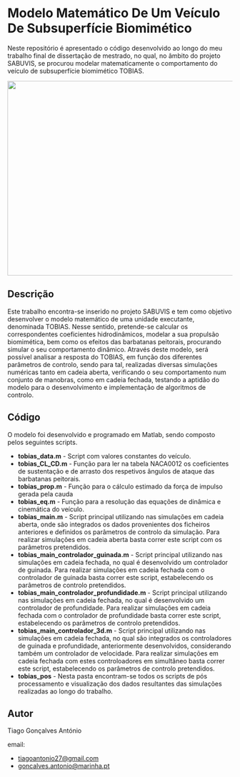 # Modelo Matemático De Um Veículo De Subsuperfície Biomimético

Neste repositório é apresentado o código desenvolvido ao longo do meu trabalho final de dissertação de mestrado, no qual, no âmbito do projeto SABUVIS, se procurou modelar matematicamente o comportamento do veículo de subsuperfície biomimético TOBIAS.

<p align="center">
  <img src="https://user-images.githubusercontent.com/110428731/185928316-b9b63c95-5a4e-4874-9855-e27401cb4121.png" width="774" height="436">
</p>

## Descrição
Este trabalho encontra-se inserido no projeto SABUVIS e tem como objetivo desenvolver o modelo matemático de uma unidade executante, denominada TOBIAS. Nesse sentido, pretende-se calcular os correspondentes coeficientes hidrodinâmicos, modelar a sua propulsão biomimética, bem como os efeitos das barbatanas peitorais, procurando simular o seu comportamento dinâmico. Através deste modelo, será possível analisar a resposta do TOBIAS, em função dos diferentes parâmetros de controlo, sendo para tal, realizadas diversas simulações numéricas tanto em cadeia aberta, verificando o seu comportamento num conjunto de manobras, como em cadeia fechada, testando a aptidão do modelo para o desenvolvimento e implementação de algoritmos de controlo.

## Código
O modelo foi desenvolvido e programado em Matlab, sendo composto pelos seguintes scripts.

- **tobias_data.m** - Script com valores constantes do veículo.
- **tobias_CL_CD.m** - Função para ler na tabela NACA0012 os coeficientes de sustentação e de arrasto dos respetivos ângulos de ataque das barbatanas peitorais.
- **tobias_prop.m** - Função para o cálculo estimado da força de impulso gerada pela cauda
- **tobias_eq.m** - Função para a resolução das equações de dinâmica e cinemática do veículo. 
- **tobias_main.m** - Script principal utilizando nas simulações em cadeia aberta, onde são integrados os dados provenientes dos ficheiros anteriores e definidos os parâmetros de controlo da simulação. Para realizar simulações em cadeia aberta basta correr este script com os parâmetros pretendidos.
- **tobias_main_controlador_guinada.m** - Script principal utilizando nas simulações em cadeia fechada, no qual é desenvolvido um controlador de guinada. Para realizar simulações em cadeia fechada com o controlador de guinada basta correr este script, estabelecendo os parâmetros de controlo pretendidos.
- **tobias_main_controlador_profundidade.m** - Script principal utilizando nas simulações em cadeia fechada, no qual é desenvolvido um controlador de profundidade. Para realizar simulações em cadeia fechada com o controlador de profundidade basta correr este script, estabelecendo os parâmetros de controlo pretendidos.
- **tobias_main_controlador_3d.m** - Script principal utilizando nas simulações em cadeia fechada, no qual são integrados os controladores de guinada e profundidade, anteriormente desenvolvidos, considerando também um controlador de velocidade. Para realizar simulações em cadeia fechada com estes controloadores em simultâneo basta correr este script, estabelecendo os parâmetros de controlo pretendidos.
- **tobias_pos** - Nesta pasta encontram-se todos os scripts de pós processamento e visualização dos dados resultantes das simulações realizadas ao longo do trabalho.

## Autor

Tiago Gonçalves António

email: 
- tiagoantonio27@gmail.com
- goncalves.antonio@marinha.pt

